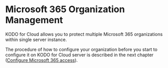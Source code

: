 # Microsoft 365 Organization Management

KODO for Cloud allows you to protect multiple Microsoft 365 organizations within single server instance.

The procedure of how to configure your organization before you start to configure it on KODO for Cloud server is described in the next chapter \([Configure Microsoft 365 access](microsoft-365-organization-management.md)\).

 




